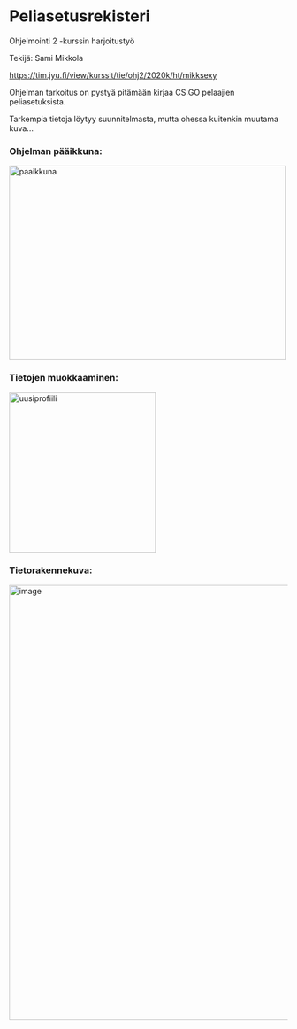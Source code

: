 # Peliasetusrekisteri

Ohjelmointi 2 -kurssin harjoitustyö

Tekijä: Sami Mikkola

<https://tim.jyu.fi/view/kurssit/tie/ohj2/2020k/ht/mikksexy>

Ohjelman tarkoitus on pystyä pitämään kirjaa CS:GO pelaajien peliasetuksista.

Tarkempia tietoja löytyy suunnitelmasta, mutta ohessa kuitenkin muutama kuva...

### Ohjelman pääikkuna:

<img width="500" height="350" alt="paaikkuna" src="https://github.com/user-attachments/assets/83f0b8d2-6991-4722-9026-68016b59b752" />

### Tietojen muokkaaminen:

<img width="265" height="289" alt="uusiprofiili" src="https://github.com/user-attachments/assets/cf909add-d885-4bc2-9d62-8d04fcce226d" />

### Tietorakennekuva:

<img width="779" height="786" alt="image" src="https://github.com/user-attachments/assets/9e35672a-00fa-4ae8-ba28-4b80f1a4e184" />

